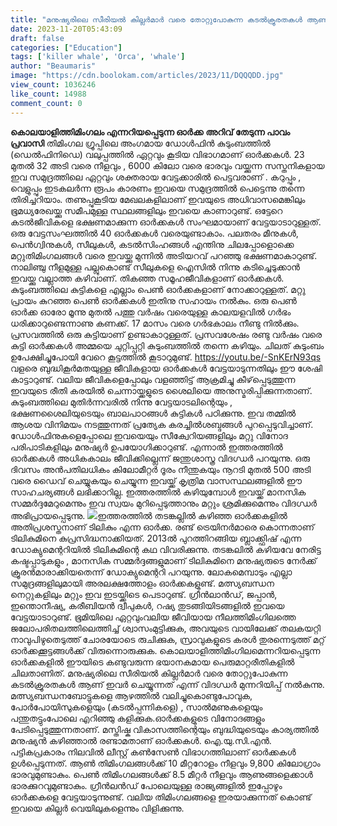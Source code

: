 ```yaml
---
title: "മനുഷ്യരിലെ സീരിയൽ കില്ലർമാർ വരെ തോറ്റുപോകുന്ന കടൽക്രൂരതകൾ ആണ് ഇവർ ചെയ്യുന്നത്"
date: 2023-11-20T05:43:09
draft: false
categories: ["Education"]
tags: ['killer whale', 'Orca', 'whale']
author: "Beaumaris"
image: "https://cdn.boolokam.com/articles/2023/11/DQQQDD.jpg"
view_count: 1036246
like_count: 14988
comment_count: 0
---
```


**കൊലയാളിത്തിമിംഗലം എന്നറിയപ്പെടുന്ന ഓർക്ക** **അറിവ് തേടുന്ന പാവം പ്രവാസി** തിമിംഗല ഗ്രൂപ്പിലെ അംഗമായ ഡോൾഫിൻ കുടുംബത്തിൽ (ഡെൽഫിനിഡെ) വലുപ്പത്തിൽ ഏറ്റവും കൂടിയ വിഭാഗമാണ് ഓർക്കകൾ. 23 മുതൽ 32 അടി വരെ നീളവും , 6000 കിലോ വരെ ഭാരവും വയ്ക്കുന്ന സസ്തനികളായ ഇവ സമുദ്രത്തിലെ ഏറ്റവും ശക്തരായ വേട്ടക്കാരിൽ പെട്ടവരാണ് . കറുപ്പും , വെളുപ്പും ഇടകലർന്ന രൂപം കാരണം ഇവയെ സമുദ്രത്തിൽ പെട്ടെന്നു തന്നെ തിരിച്ചറിയാം. തണുപ്പുകൂടിയ മേഖലകളിലാണ് ഇവയുടെ അധിവാസമെങ്കിലും ഭൂമധ്യരേഖയ്ക്കു സമീപമുള്ള സ്ഥലങ്ങളിലും ഇവയെ കാണാറുണ്ട്. ഒട്ടേറെ കടൽജീവികളെ ഭക്ഷണമാക്കുന്ന ഓർക്കകൾ സംഘമായാണ് വേട്ടയാടാറുള്ളത്. ഒരു വേട്ടസംഘത്തിൽ 40 ഓർക്കകൾ വരെയുണ്ടാകാം. പലതരം മീനുകൾ, പെൻഗ്വിനുകൾ, സീലുകൾ, കടൽസിംഹങ്ങൾ എന്തിനു ചിലപ്പോളൊക്കെ മറ്റുതിമിംഗലങ്ങൾ വരെ ഇവയ്ക്കു മുന്നിൽ അടിയറവ് പറഞ്ഞു ഭക്ഷണമാകാറുണ്ട്. നാലിഞ്ചു നീളമുള്ള പല്ലുകൊണ്ട് സീലുകളെ ഐസിൽ നിന്നു കടിച്ചെടുക്കാൻ ഇവയ്ക്കു വല്ലാത്ത കഴിവാണ്. തികഞ്ഞ സമൂഹജീവികളാണ് ഓർക്കകൾ. കുടുംബത്തിലെ കുട്ടികളെ എല്ലാം പെൺ ഓർക്കകളാണ് നോക്കാറുള്ളത്. മറ്റു പ്രായം കുറഞ്ഞ പെൺ ഓർക്കകൾ ഇതിനു സഹായം നൽകും. ഒരു പെൺ ഓർക്ക ഓരോ മൂന്നു മുതൽ പത്തു വർഷം വരെയുള്ള കാലയളവിൽ ഗർഭം ധരിക്കാറുണ്ടെന്നാണു കണക്ക്. 17 മാസം വരെ ഗർഭകാലം നീണ്ടു നിൽക്കും. പ്രസവത്തിൽ ഒരു കുട്ടിയാണ് ഉണ്ടാകാറുള്ളത്. പ്രസവശേഷം രണ്ടു വർഷം വരെ കുട്ടി ഓർക്കകൾ അമ്മയെ ചുറ്റിപ്പറ്റി കുടുംബത്തിൽ തന്നെ കഴിയും. ചിലത് കുടുംബം ഉപേക്ഷിച്ചുപോയി വേറെ കൂട്ടത്തിൽ കൂടാറുമുണ്ട്. https://youtu.be/-SnKErN93qs വളരെ ബുദ്ധികൂർമതയുള്ള ജീവികളായ ഓർക്കകൾ വേട്ടയാടുന്നതിലും ഈ ശേഷി കാട്ടാറുണ്ട്. വലിയ ജീവികളെപ്പോലും വളഞ്ഞിട്ട് ആക്രമിച്ചു കീഴ്‌പ്പെടുത്തുന്ന ഇവയുടെ രീതി കരയിൽ ചെന്നായ്ക്കളുടെ ശൈലിയെ അനുസ്മരിപ്പിക്കുന്നതാണ്. കുടുംബത്തിലെ മുതിർന്നവരിൽ നിന്നു വേട്ടയാടലിന്റെയും , ഭക്ഷണശൈലിയുടെയും ബാലപാഠങ്ങൾ കുട്ടികൾ പഠിക്കുന്നു. ഇവ തമ്മിൽ ആശയ വിനിമയം നടത്തുന്നത് പ്രത്യേക കരച്ചിൽശബ്ദങ്ങൾ പുറപ്പെടുവിച്ചാണ്. ഡോൾഫിനുകളെപ്പോലെ ഇവയെയും സീക്വേറിയങ്ങളിലും മറ്റു വിനോദ പരിപാടികളിലും മനുഷ്യർ ഉപയോഗിക്കാറുണ്ട്. എന്നാൽ ഇത്തരത്തിൽ ഓർക്കകൾ അധികകാലം ജീവിക്കില്ലെന്ന് ജന്തുശാസ്ത്ര വിദഗ്ധർ പറയുന്നു. ഒരു ദിവസം അൻപതിലധികം കിലോമീറ്റർ ദൂരം നീന്തുകയും നൂറടി മുതൽ 500 അടി വരെ ഡൈവ് ചെയ്യുകയും ചെയ്യുന്ന ഇവയ്ക്ക് കൃത്രിമ വാസസ്ഥലങ്ങളിൽ ഈ സാഹചര്യങ്ങൾ ലഭിക്കാറില്ല. ഇത്തരത്തിൽ കഴിയുമ്പോൾ ഇവയ്ക്ക് മാനസിക സമ്മർദ്ദമേറുമെന്നും ഇവ സ്വയം മുറിപ്പെടുത്താനും മറ്റും ശ്രമിക്കുമെന്നും വിദഗ്ധർ അഭിപ്രായപ്പെടുന്നു. ![](https://cdn.boolokam.com/articles/2023/11/FWFWFWFW-1.webp)ഇത്തരത്തിൽ തടങ്കല്ലിൽ കഴിഞ്ഞ ഓർക്കകളിൽ അതിപ്രശസ്തനാണ് ടിലികും എന്ന ഓർക്ക. രണ്ട് ട്രെയിനർമാരെ കൊന്നതാണ് ടിലികുമിനെ കുപ്രസിദ്ധനാക്കിയത്. 2013ൽ പുറത്തിറങ്ങിയ ബ്ലാക്ക്ഫിഷ് എന്ന ഡോക്യുമെന്ററിയിൽ ടിലികുമിന്റെ കഥ വിവരിക്കുന്നു. തടങ്കലിൽ കഴിയവേ നേരിട്ട കഷ്ടപ്പാടുകളും , മാനസിക സമ്മർദ്ദങ്ങളുമാണ് ടിലികുമിനെ മനുഷ്യരുടെ നേർക്ക് ക്രൂരൻമാരാക്കിയതെന്ന് ഡോക്യുമെന്ററി പറയുന്നു. ലോകമെമ്പാടും എല്ലാ സമുദ്രങ്ങളിലുമായി അരലക്ഷത്തോളം ഓർക്കകളുണ്ട്. മത്സ്യബന്ധന നെറ്റുകളിലും മറ്റും ഇവ ഇടയ്ക്കിടെ പെടാറുണ്ട്. ഗ്രീൻലാൻഡ്, ജപ്പാൻ, ഇന്തൊനീഷ്യ, കരീബിയൻ ദ്വീപുകൾ, റഷ്യ തുടങ്ങിയിടങ്ങളിൽ ഇവയെ വേട്ടയാടാറുണ്ട്. ഭൂമിയിലെ ഏറ്റവുംവലിയ ജീവിയായ നീലത്തിമിംഗിലത്തെ ജലോപരിതലത്തിലെത്തിച്ച് ശ്വാസംമുട്ടിക്കുക, അവയുടെ വായിലേക്ക് തലകയറ്റി നാവുപിഴുതെടുത്ത് ചോരയോടെ രുചിക്കുക, സ്രാവുകളുടെ കരൾ തുരന്നെടുത്ത് മറ്റ് ഓർക്കക്കൂട്ടങ്ങൾക്ക് വിരുന്നൊരുക്കുക. കൊലയാളിത്തിമിംഗിലമെന്നറിയപ്പെടുന്ന ഓർക്കകളിൽ ഈയിടെ കണ്ടുവരുന്ന ഭയാനകമായ പെരുമാറ്റരീതികളിൽ ചിലതാണിത്. മനുഷ്യരിലെ സീരിയൽ കില്ലർമാർ വരെ തോറ്റുപോകുന്ന കടൽക്രൂരതകൾ ആണ് ഇവർ ചെയ്യുന്നത് എന്ന് വിദഗ്ധർ മുന്നറിയിപ്പ് നൽകുന്നു. മത്സ്യബന്ധനബോട്ടുകളെ ആഴത്തിൽ വലിച്ചുകൊണ്ടുപോവുക, പോർപോയിസുകളെയും (കടൽപ്പന്നികളെ) , സാൽമണുകളെയും പന്തുതട്ടുംപോലെ എറിഞ്ഞു കളിക്കുക.ഓർക്കകളുടെ വിനോദങ്ങളും പേടിപ്പെടുത്തുന്നതാണ്. മസ്തിഷ്ക വികാസത്തിന്റെയും ബുദ്ധിയുടെയും കാര്യത്തിൽ മനുഷ്യൻ കഴിഞ്ഞാൽ രണ്ടാമതാണ് ഓർക്കകൾ. ഐ.യു.സി.എൻ. പട്ടികപ്രകാരം നിലവിൽ ലീസ്റ്റ് കൺസേൺ വിഭാ​ഗത്തിലാണ് ഓർക്കകൾ ഉൾപ്പെടുന്നത്. ആൺ തിമിം​ഗലങ്ങൾക്ക് 10 മീറ്ററോളം നീളവും 9,800 കിലോ​ഗ്രാം ഭാരവുമുണ്ടാകും. പെൺ തിമിം​ഗലങ്ങൾക്ക് 8.5 മീറ്റർ നീളവും ആണുങ്ങളെക്കാൾ ഭാരക്കുറവുമുണ്ടാകും. ​ഗ്രീൻലൻഡ് പോലെയുള്ള രാജ്യങ്ങളിൽ ഇപ്പോഴും ഓർക്കകളെ വേട്ടയാടുന്നുണ്ട്. വലിയ തിമിം​ഗലങ്ങളെ ഇരയാക്കുന്നത് കൊണ്ട് ഇവയെ കില്ലർ വെയിലുകളെന്നും വിളിക്കുന്നു. 
